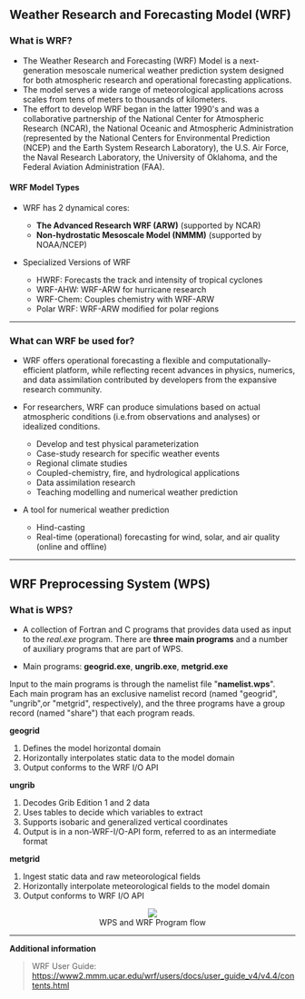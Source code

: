 ## **Weather Research and Forecasting Model (WRF)**
### **What is WRF?**
- The Weather Research and Forecasting (WRF) Model is a next-generation mesoscale numerical weather prediction system designed for both atmospheric research and operational forecasting applications.
- The model serves a wide range of meteorological applications across scales from tens of meters to thousands of kilometers.
- The effort to develop WRF began in the latter 1990's and was a collaborative partnership of the National Center for Atmospheric Research (NCAR), the National Oceanic and Atmospheric Administration (represented by the National Centers for Environmental Prediction (NCEP) and the Earth System Research Laboratory), the U.S. Air Force, the Naval Research Laboratory, the University of Oklahoma, and the Federal Aviation Administration (FAA).

#### **WRF Model Types**
- WRF has 2 dynamical cores:
  -  **The Advanced Research WRF (ARW)** (supported by NCAR)
  -  **Non-hydrostatic Mesoscale Model (NMMM)** (supported by NOAA/NCEP)
  
- Specialized Versions of WRF
    - HWRF: Forecasts the track and intensity of tropical cyclones
    - WRF-AHW: WRF-ARW for hurricane research
    - WRF-Chem: Couples chemistry with WRF-ARW
    - Polar WRF: WRF-ARW modified for polar regions


  


---
### **What can WRF be used for?**
- WRF offers operational forecasting a flexible and computationally-efficient platform, while reflecting recent advances in physics, numerics, and data assimilation contributed by developers from the expansive research community.

- For researchers, WRF can produce simulations based on actual atmospheric conditions (i.e.from observations and analyses) or idealized conditions. 
  - Develop and test physical parameterization 
  - Case-study research for specific weather events
  - Regional climate studies
  - Coupled-chemistry, fire, and hydrological applications
  - Data assimilation research
  - Teaching modelling and numerical weather prediction 
- A tool for numerical weather prediction
  - Hind-casting
  - Real-time (operational) forecasting for wind, solar, and air quality (online and offline)


---
## **WRF Preprocessing System (WPS)**
### **What is WPS?**
- A collection
of Fortran and C programs that provides data used as input to the *real.exe* program. There are **three main programs** and a number of auxiliary programs that are part of WPS.

- Main programs: **geogrid.exe**, **ungrib.exe**, **metgrid.exe**

Input to the main programs is through the namelist file "**namelist.wps**".  Each main program has an exclusive namelist record (named "geogrid", "ungrib",or "metgrid", respectively), and the three programs have a group record (named "share") that each program
reads.

**geogrid**
1) Defines the model horizontal domain
2) Horizontally interpolates static data to the model
domain
3) Output conforms to the WRF I/O API

**ungrib**
1) Decodes Grib Edition 1 and 2 data
2) Uses tables to decide which variables to extract
3) Supports isobaric and generalized vertical coordinates
4) Output is in a non-WRF-I/O-API form, referred to as an
   intermediate format

**metgrid**
1) Ingest static data and raw meteorological fields
2) Horizontally interpolate meteorological fields to the 
   model domain
3) Output conforms to WRF I/O API 

<div align=center>
<img width=\textwidth src="https://anamika255.github.io/assets/images/Wrf-workflow.png"/>
<figcaption>WPS and WRF Program flow</figcaption>
</div>

---
**Additional information**
> WRF User Guide: https://www2.mmm.ucar.edu/wrf/users/docs/user_guide_v4/v4.4/contents.html